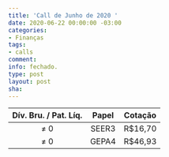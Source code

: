 ```yaml
---
title: 'Call de Junho de 2020 '
date: 2020-06-22 00:00:00 -03:00
categories:
- Finanças
tags:
- calls
comment: 
info: fechado.
type: post
layout: post
sha: 
---
```


| **Dív. Bru. / Pat. Líq.** | **Papel** | **Cotação** |
|:-------------------------:|:---------:|:-----------:|
| ≠ 0                       | SEER3     | R$16,70     |
| ≠ 0                       | GEPA4     | R$46,93     |
